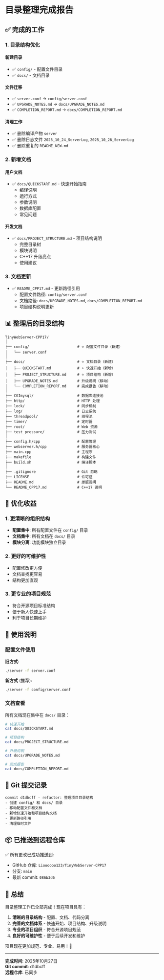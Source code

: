 # 目录整理完成报告

## ✅ 完成的工作

### 1. 目录结构优化

#### 新建目录
- ✅ `config/` - 配置文件目录
- ✅ `docs/` - 文档目录

#### 文件迁移
- ✅ `server.conf` → `config/server.conf`
- ✅ `UPGRADE_NOTES.md` → `docs/UPGRADE_NOTES.md`
- ✅ `COMPLETION_REPORT.md` → `docs/COMPLETION_REPORT.md`

#### 清理工作
- ✅ 删除编译产物 `server`
- ✅ 删除日志文件 `2025_10_24_ServerLog`, `2025_10_26_ServerLog`
- ✅ 删除重复的 `README_NEW.md`

### 2. 新增文档

#### 用户文档
- ✅ `docs/QUICKSTART.md` - 快速开始指南
  - 编译说明
  - 运行方式
  - 参数说明
  - 数据库配置
  - 常见问题

#### 开发文档
- ✅ `docs/PROJECT_STRUCTURE.md` - 项目结构说明
  - 完整目录树
  - 模块说明
  - C++17 升级亮点
  - 使用建议

### 3. 文档更新

- ✅ `README_CPP17.md` - 更新路径引用
  - 配置文件路径: `config/server.conf`
  - 文档路径: `docs/UPGRADE_NOTES.md`, `docs/COMPLETION_REPORT.md`
  - 项目结构说明更新

## 📊 整理后的目录结构

```
TinyWebServer-CPP17/
│
├── config/                      # ⭐ 配置文件目录（新建）
│   └── server.conf
│
├── docs/                        # ⭐ 文档目录（新建）
│   ├── QUICKSTART.md            # ⭐ 快速开始（新增）
│   ├── PROJECT_STRUCTURE.md     # ⭐ 项目结构（新增）
│   ├── UPGRADE_NOTES.md         # 升级说明（移动）
│   └── COMPLETION_REPORT.md     # 完成报告（移动）
│
├── CGImysql/                    # 数据库连接池
├── http/                        # HTTP 处理
├── lock/                        # 同步机制
├── log/                         # 日志系统
├── threadpool/                  # 线程池
├── timer/                       # 定时器
├── root/                        # Web 资源
├── test_pressure/               # 压力测试
│
├── config.h/cpp                 # 配置管理
├── webserver.h/cpp              # 服务器核心
├── main.cpp                     # 主程序
├── makefile                     # 构建文件
├── build.sh                     # 编译脚本
│
├── .gitignore                   # Git 忽略
├── LICENSE                      # 许可证
├── README.md                    # 原版说明
└── README_CPP17.md              # C++17 说明
```

## 🎯 优化收益

### 1. 更清晰的组织结构
- **配置集中**: 所有配置文件在 `config/` 目录
- **文档集中**: 所有文档在 `docs/` 目录
- **模块分离**: 功能模块独立目录

### 2. 更好的可维护性
- 配置修改更方便
- 文档查找更容易
- 结构更加直观

### 3. 更专业的项目规范
- 符合开源项目标准结构
- 便于新人快速上手
- 利于项目长期维护

## 📝 使用说明

### 配置文件使用

**旧方式**:
```bash
./server -f server.conf
```

**新方式** (推荐):
```bash
./server -f config/server.conf
```

### 文档查看

所有文档现在集中在 `docs/` 目录：

```bash
# 快速开始
cat docs/QUICKSTART.md

# 项目结构
cat docs/PROJECT_STRUCTURE.md

# 升级说明
cat docs/UPGRADE_NOTES.md

# 完成报告
cat docs/COMPLETION_REPORT.md
```

## 🔄 Git 提交记录

```
commit d1dbcff - refactor: 整理项目目录结构
- 创建 config/ 和 docs/ 目录
- 移动配置文件和文档
- 新增快速开始和项目结构文档
- 更新路径引用
- 清理临时文件
```

## 📦 已推送到远程仓库

✅ 所有更改已成功推送到:
- GitHub 仓库: `Lioooooo123/TinyWebServer-CPP17`
- 分支: `main`
- 最新 commit: `086b3d6`

## 🎉 总结

目录整理工作已全部完成！现在项目具有：

1. **清晰的目录结构** - 配置、文档、代码分离
2. **完善的文档体系** - 快速开始、项目结构、升级说明
3. **专业的项目组织** - 符合开源项目规范
4. **良好的可维护性** - 便于后续开发和维护

项目现在更加规范、专业、易用！🚀

---

**完成时间**: 2025年10月27日  
**Git commit**: d1dbcff  
**远程仓库**: 已同步
